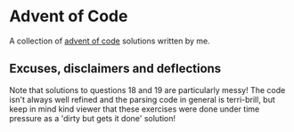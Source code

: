 # Advent of Code

A collection of [advent of code](https://adventofcode.com/) solutions written by me.

## Excuses, disclaimers and deflections

Note that solutions to questions 18 and 19 are particularly messy! The code
isn't always well refined and the parsing code in general is terri-brill, but
keep in mind kind viewer that these exercises were done under time pressure as a
'dirty but gets it done' solution!
